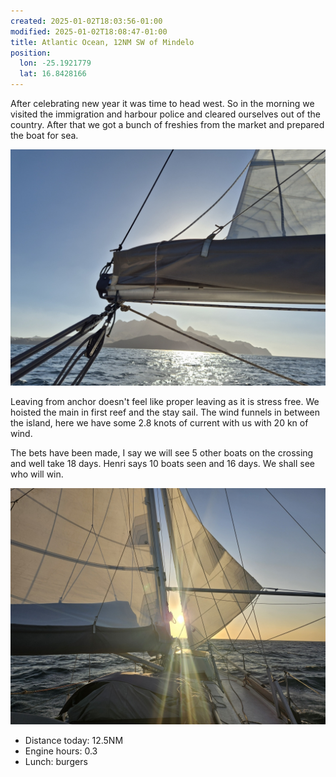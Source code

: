 ```yaml
---
created: 2025-01-02T18:03:56-01:00
modified: 2025-01-02T18:08:47-01:00
title: Atlantic Ocean, 12NM SW of Mindelo
position:
  lon: -25.1921779
  lat: 16.8428166
---
```


After celebrating new year it was time to head west. So in the morning we visited the immigration and harbour police and cleared ourselves out of the country. After that we got a bunch of freshies from the market and prepared the boat for sea.

![Image](../2025/53175f776757fbd3567d4bf13b85a2e0.jpg) 

Leaving from anchor doesn't feel like proper leaving as it is stress free. We hoisted the main in first reef and the stay sail. The wind funnels in between the island, here we have some 2.8 knots of current with us with 20 kn of wind. 

The bets have been made, I say we will see 5 other boats on the crossing and well take 18 days. Henri says 10 boats seen and 16 days. We shall see who will win.

![Image](../2025/1e6d4410ecfc011b196b669856d08449.jpg) 

* Distance today: 12.5NM
* Engine hours: 0.3
* Lunch: burgers

